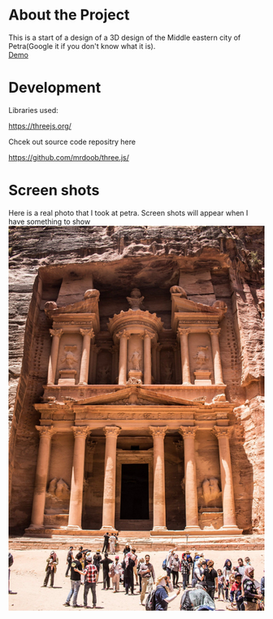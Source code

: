 
# About the Project
This is a start of a design of a 3D design of the Middle eastern city of Petra(Google it if you don't know what it is).
<br/>
<a href = "demo.html">Demo</a>



# Development

Libraries used:

https://threejs.org/


Chcek out source code repositry here

https://github.com/mrdoob/three.js/


# Screen shots
Here is a real photo that I took at petra.
Screen shots will appear when I have something to show
![alt text](images/petra.jpeg)
